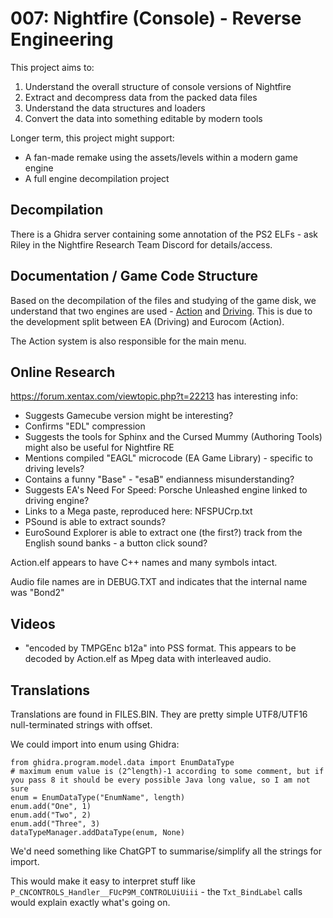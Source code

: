 # 007: Nightfire (Console) - Reverse Engineering

This project aims to:
1. Understand the overall structure of console versions of Nightfire
2. Extract and decompress data from the packed data files
3. Understand the data structures and loaders
4. Convert the data into something editable by modern tools

Longer term, this project might support:
* A fan-made remake using the assets/levels within a modern game engine
* A full engine decompilation project

## Decompilation

There is a Ghidra server containing some annotation of the PS2 ELFs - ask Riley in the Nightfire Research Team Discord for details/access.


## Documentation / Game Code Structure

Based on the decompilation of the files and studying of the game disk, we understand that two engines are used - [Action](engine_action/README.md) and [Driving](engine_driving/README.md). This is due to the development split between EA (Driving) and Eurocom (Action).

The Action system is also responsible for the main menu.


## Online Research

https://forum.xentax.com/viewtopic.php?t=22213 has interesting info:
* Suggests Gamecube version might be interesting?
* Confirms "EDL" compression
* Suggests the tools for Sphinx and the Cursed Mummy (Authoring Tools) might also be useful for Nightfire RE
* Mentions compiled "EAGL" microcode (EA Game Library) - specific to driving levels?
* Contains a funny "Base" - "esaB" endianness misunderstanding?
* Suggests EA's Need For Speed: Porsche Unleashed engine linked to driving engine?
* Links to a Mega paste, reproduced here: NFSPUCrp.txt
* PSound is able to extract sounds?
* EuroSound Explorer is able to extract one (the first?) track from the English sound banks - a button click sound?


Action.elf appears to have C++ names and many symbols intact.

Audio file names are in DEBUG.TXT and indicates that the internal name was "Bond2"

## Videos

* "encoded by TMPGEnc b12a" into PSS format. This appears to be decoded by Action.elf as Mpeg data with interleaved audio.


## Translations

Translations are found in FILES.BIN. They are pretty simple UTF8/UTF16 null-terminated strings with offset.

We could import into enum using Ghidra:
```
from ghidra.program.model.data import EnumDataType
# maximum enum value is (2^length)-1 according to some comment, but if you pass 8 it should be every possible Java long value, so I am not sure
enum = EnumDataType("EnumName", length)
enum.add("One", 1)
enum.add("Two", 2)
enum.add("Three", 3)
dataTypeManager.addDataType(enum, None)
```

We'd need something like ChatGPT to summarise/simplify all the strings for import.

This would make it easy to interpret stuff like `P_CNCONTROLS_Handler__FUcP9M_CONTROLUiUiii` - the `Txt_BindLabel` calls would explain exactly what's going on.